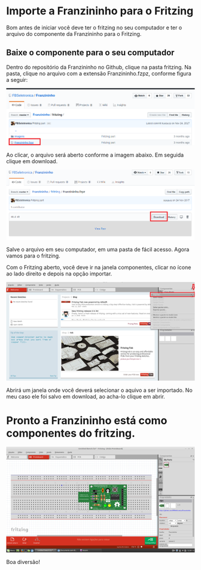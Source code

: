 # Importe a Franzininho para o Fritzing

Bom antes de iniciar você deve ter o fritzing no seu computador e ter o arquivo do componente da Franzininho para o Fritzing. 

## Baixe o componente para o seu computador

Dentro do repositório da Franzininho no Github, clique na pasta fritzing. Na pasta, clique  no  arquivo com a extensão Franzininho.fzpz, conforme figura a seguir:

![Franzininho dentro do Fritzing](https://github.com/FBSeletronica/Franzininho/blob/master/fritzing/images_tutorial/image2.png)



Ao clicar, o arquivo será aberto conforme a imagem abaixo. Em seguida  clique em download.

![Franzininho dentro do Fritzing](https://github.com/FBSeletronica/Franzininho/blob/master/fritzing/images_tutorial/image3.png)


Salve o arquivo em seu computador, em uma pasta de fácil acesso. Agora vamos para o fritzing.

Com o Fritzing aberto, você deve ir na janela componentes, clicar no ícone ao lado direito e depois na opção importar.

![Franzininho dentro do Fritzing](https://github.com/FBSeletronica/Franzininho/blob/master/fritzing/images_tutorial/image4.png)


Abrirá um janela onde você deverá selecionar o aquivo a ser importado. No meu caso ele foi salvo em download, ao acha-lo clique em abrir. 

# Pronto a Franzininho está como componentes do fritzing.

![Franzininho dentro do Fritzing](https://github.com/FBSeletronica/Franzininho/blob/master/fritzing/images_tutorial/image1.png)


Boa diversão!
